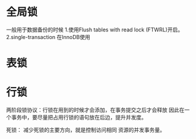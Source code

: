 # 全局锁
   一般用于数据备份的时候
   1.使用Flush tables with read lock (FTWRL)开启。
   2.single-transaction 在InnoDB使用

# 表锁

# 行锁

   两阶段锁协议：行锁在用到的时候才会添加，在事务提交之后才会释放
   因此在一个事务中，要尽量把占用行锁的语句放在后边，提升并发度。
   
   死锁：
    减少死锁的主要方向，就是控制访问相同
    资源的并发事务量。
